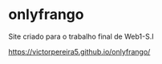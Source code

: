 # onlyfrango
Site criado para o trabalho final de Web1-S.I

https://victorpereira5.github.io/onlyfrango/
